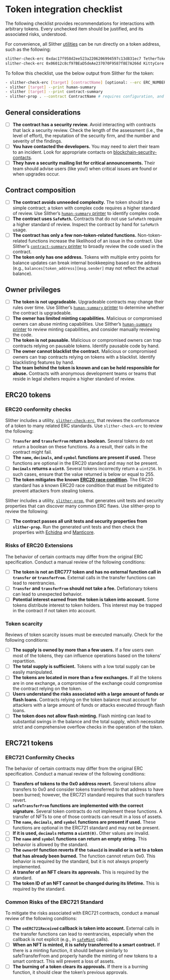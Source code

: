 # Token integration checklist

The following checklist provides recommendations for interactions with arbitrary tokens. Every unchecked item should be justified, and its associated risks, understood.

For convenience, all Slither [utilities](https://github.com/crytic/slither#tools) can be run directly on a token address, such as the following:

```bash
slither-check-erc 0xdac17f958d2ee523a2206206994597c13d831ec7 TetherToken --erc erc20
slither-check-erc 0x06012c8cf97BEaD5deAe237070F9587f8E7A266d KittyCore --erc erc721
```

To follow this checklist, use the below output from Slither for the token:

```bash
- slither-check-erc [target] [contractName] [optional: --erc ERC_NUMBER]
- slither [target] --print human-summary
- slither [target] --print contract-summary
- slither-prop . --contract ContractName # requires configuration, and use of Echidna and Manticore
```

## General considerations

- [ ] **The contract has a security review.** Avoid interacting with contracts that lack a security review. Check the length of the assessment (i.e., the level of effort), the reputation of the security firm, and the number and severity of the findings.
- [ ] **You have contacted the developers.** You may need to alert their team to an incident. Look for appropriate contacts on [blockchain-security-contacts](https://github.com/crytic/blockchain-security-contacts).
- [ ] **They have a security mailing list for critical announcements.** Their team should advise users (like you!) when critical issues are found or when upgrades occur.

## Contract composition

- [ ] **The contract avoids unneeded complexity.** The token should be a simple contract; a token with complex code requires a higher standard of review. Use Slither’s [`human-summary` printer](https://github.com/crytic/slither/wiki/Printer-documentation#human-summary) to identify complex code.
- [ ] **The contract uses `SafeMath`.** Contracts that do not use `SafeMath` require a higher standard of review. Inspect the contract by hand for `SafeMath` usage.
- [ ] **The contract has only a few non–token-related functions.** Non-token-related functions increase the likelihood of an issue in the contract. Use Slither’s [`contract-summary` printer](https://github.com/crytic/slither/wiki/Printer-documentation#contract-summary) to broadly review the code used in the contract.
- [ ] **The token only has one address.** Tokens with multiple entry points for balance updates can break internal bookkeeping based on the address (e.g., `balances[token_address][msg.sender]` may not reflect the actual balance).

## Owner privileges

- [ ] **The token is not upgradeable.** Upgradeable contracts may change their rules over time. Use Slither’s [`human-summary` printer](https://github.com/crytic/slither/wiki/Printer-documentation#contract-summary) to determine whether the contract is upgradeable.
- [ ] **The owner has limited minting capabilities.** Malicious or compromised owners can abuse minting capabilities. Use Slither’s [`human-summary` printer](https://github.com/crytic/slither/wiki/Printer-documentation#contract-summary) to review minting capabilities, and consider manually reviewing the code.
- [ ] **The token is not pausable.** Malicious or compromised owners can trap contracts relying on pausable tokens. Identify pausable code by hand.
- [ ] **The owner cannot blacklist the contract.** Malicious or compromised owners can trap contracts relying on tokens with a blacklist. Identify blacklisting features by hand.
- [ ] **The team behind the token is known and can be held responsible for abuse.** Contracts with anonymous development teams or teams that reside in legal shelters require a higher standard of review.

## ERC20 tokens

### ERC20 conformity checks

Slither includes a utility, [`slither-check-erc`](https://github.com/crytic/slither/wiki/ERC-Conformance), that reviews the conformance of a token to many related ERC standards. Use `slither-check-erc` to review the following:

- [ ] **`Transfer` and `transferFrom` return a boolean.** Several tokens do not return a boolean on these functions. As a result, their calls in the contract might fail.
- [ ] **The `name`, `decimals`, and `symbol` functions are present if used.** These functions are optional in the ERC20 standard and may not be present.
- [ ] **`Decimals` returns a `uint8`.** Several tokens incorrectly return a `uint256`. In such cases, ensure that the value returned is below or equal to 255.
- [ ] **The token mitigates the known [ERC20 race condition](https://github.com/ethereum/EIPs/issues/20#issuecomment-263524729).** The ERC20 standard has a known ERC20 race condition that must be mitigated to prevent attackers from stealing tokens.

Slither includes a utility, [`slither-prop`](https://github.com/crytic/slither/wiki/Property-generation), that generates unit tests and security properties that can discover many common ERC flaws. Use slither-prop to review the following:

- [ ] **The contract passes all unit tests and security properties from `slither-prop`.** Run the generated unit tests and then check the properties with [Echidna](https://github.com/crytic/echidna) and [Manticore](https://manticore.readthedocs.io/en/latest/verifier.html).

### Risks of ERC20 Extensions

The behavior of certain contracts may differ from the original ERC specification. Conduct a manual review of the following conditions:

- [ ] **The token is not an ERC777 token and has no external function call in `transfer` or `transferFrom`.** External calls in the transfer functions can lead to reentrancies.
- [ ] **`Transfer` and `transferFrom` should not take a fee.** Deflationary tokens can lead to unexpected behavior.
- [ ] **Potential interest earned from the token is taken into account.** Some tokens distribute interest to token holders. This interest may be trapped in the contract if not taken into account.

### Token scarcity

Reviews of token scarcity issues must be executed manually. Check for the following conditions:

- [ ] **The supply is owned by more than a few users.** If a few users own most of the tokens, they can influence operations based on the tokens’ repartition.
- [ ] **The total supply is sufficient.** Tokens with a low total supply can be easily manipulated.
- [ ] **The tokens are located in more than a few exchanges.** If all the tokens are in one exchange, a compromise of the exchange could compromise the contract relying on the token.
- [ ] **Users understand the risks associated with a large amount of funds or flash loans.** Contracts relying on the token balance must account for attackers with a large amount of funds or attacks executed through flash loans.
- [ ] **The token does not allow flash minting.** Flash minting can lead to substantial swings in the balance and the total supply, which necessitate strict and comprehensive overflow checks in the operation of the token.

## ERC721 tokens

### ERC721 Conformity Checks

The behavior of certain contracts may differ from the original ERC specification. Conduct a manual review of the following conditions:

- [ ] **Transfers of tokens to the 0x0 address revert.** Several tokens allow transfers to 0x0 and consider tokens transferred to that address to have been burned; however, the ERC721 standard requires that such transfers revert.
- [ ] **`safeTransferFrom` functions are implemented with the correct signature.** Several token contracts do not implement these functions. A transfer of NFTs to one of those contracts can result in a loss of assets.
- [ ] **The `name`, `decimals`, and `symbol` functions are present if used.** These functions are optional in the ERC721 standard and may not be present.
- [ ] **If it is used, `decimals` returns a `uint8(0)`.** Other values are invalid.
- [ ] **The `name` and `symbol` functions can return an empty string.** This behavior is allowed by the standard.
- [ ] **The `ownerOf` function reverts if the `tokenId` is invalid or is set to a token that has already been burned.** The function cannot return 0x0. This behavior is required by the standard, but it is not always properly implemented.
- [ ] **A transfer of an NFT clears its approvals.** This is required by the standard.
- [ ] **The token ID of an NFT cannot be changed during its lifetime.** This is required by the standard.

### Common Risks of the ERC721 Standard

To mitigate the risks associated with ERC721 contracts, conduct a manual review of the following conditions:

- [ ] **The `onERC721Received` callback is taken into account.** External calls in the transfer functions can lead to reentrancies, especially when the callback is not explicit (e.g., in [`safeMint`](https://www.paradigm.xyz/2021/08/the-dangers-of-surprising-code/) calls).
- [ ] **When an NFT is minted, it is safely transferred to a smart contract.** If there is a minting function, it should behave similarly to safeTransferFrom and properly handle the minting of new tokens to a smart contract. This will prevent a loss of assets.
- [ ] **The burning of a token clears its approvals.** If there is a burning function, it should clear the token’s previous approvals.
